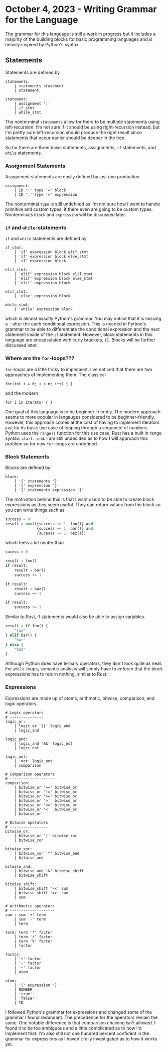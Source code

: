 # October 4, 2023 - Writing Grammar for the Language

The grammar for this language is still a work in progress but it includes a
majority of the building blocks for basic programming languages and is heavily
inspired by Python's syntax.

## Statements
Statements are
defined by
```
statements:
	| statements statement
	| statement

statement:
	| assignment ';'
	| if_stmt
	| while_stmt
```
The nonterminal `statements` allow for there to be multiple statements using
left-recursion. I'm not sure if it should be using right-recursion instead, but
I'm pretty sure left-recursion should produce the right result since statements
that occur earlier should be deeper in the tree.

So far there are three basic statements, assignments, `if` statements, and
`while` statements. 

### Assignment Statements
Assignment statements are easily defined by just one production
```
assignment:
	| ID ':' type '=' block
	| ID ':' type '=' expression
```
The nonterminal `type` is still undefined as I'm not sure how I want to handle
primitive and custom types, if there even are going to be custom types.
Nonterminals `block` and `expression` will be discussed later.

### `if` and `while`-statements
`if` and `while` statements are defined by
```
if_stmt:
	| 'if' expression block elif_stmt
	| 'if' expression block else_stmt
	| 'if' expression block

elif_stmt:
	| 'elif' expression block elif_stmt
	| 'elif' expression block else_stmt
	| 'elif' expression block

elif_stmt:
	| 'else' expression block

while_stmt:
	| 'while' expression block
```
which is almost exactly Python's grammar. You may notice that it is missing a
`:` after the each conditional expression. This is needed in Python's grammar to
be able to differentiate the conditional expression and the next statement
inside of the `if` statement. However, block statements in this language are
encapsulated with curly brackets, `{}`. Blocks will be further discussed later.

### Where are the `for`-loops???
`for`-loops are a little tricky to implement. I've noticed that there are two
approaches of implementing them. The classical 
```
for(int i = 0; i < n; i++) { }
```
and the modern
```
for i in iterator { }
```

One goal of this language is to be beginner-friendly. The modern approach seems
to more popular in langauges considered to be beginner-friendly. However, this
approach comes at the cost of having to implement iterators just for its basic
use case of looping through a sequence of numbers. Python uses the `range()`
function for this use case. Rust has a built in range syntax: `start..end`. I am
still undecided as to how I will approach this problem so for now `for`-loops
are undefined.


### Block Statements
Blocks are defined by
```
block:
	| '{' statements '}'
	| '{' expression '}'
	| '{' statements expression '}'
```
The motivation behind this is that I want users to be able to create block
expressions as they seem useful. They can return values from the block so you
can write things such as
```python
success = 0
result = bool({success += 1; foo()} and
			  {success += 1; bar()} and
			  {sucesss += 1; baz()})
```
which feels a lot neater than
```python
sucess = 0

result = foo()
if result:
	result = bar()
	success += 1

if result:
	result = baz()
	success += 1

if result:
	success += 1
```

Similar to Rust, if statements would also be able to assign variables.
```Python
result = if foo() {
	"foo"
} elif bar() {
	"bar"
} else {
	"baz"
}
```
Although Python does have ternary operators, they don't look quite as neat.
For `while`-loops, semantic analysis will simply have to enforce that the block
expressions has to return nothing, similar to Rust.


### Expressions
Expressions are made up of atoms, arithmetic, bitwise, comparison, and logic
operators. 
```
# Logic operators
# ---------------
logic_or:
	| logic_or '||' logic_and
	| logic_and

logic_and:
	| logic_and '&&' logic_not
	| logic_not

logic_not:
	| 'not' logic_not
	| comparison

# Comparison operators
# --------------------
comparison:
	| bitwise_or '==' bitwise_or
	| bitwise_or '!=' bitwise_or
	| bitwise_or '>=' bitwise_or
	| bitwise_or '>'  bitwise_or
	| bitwise_or '<=' bitwise_or
	| bitwise_or '<'  bitwise_or
	| bitwise_or

# Bitwise operators
# -----------------
bitwise_or:
	| bitwise_or '|' bitwise_xor
	| bitwise_xor

bitwise_xor:
	| bitwise_xor '^' bitwise_and
	| bitwise_and

bitwise_and:
	| bitwise_and '&' bitwise_shift
	| bitwise_shift

bitwise_shift:
	| bitwise_shift '<<' sum
	| bitwise_shift '>>' sum
	| sum

# Arithmetic operators
# --------------------
sum : sum '+' term
	| sum '-' term
	| term

term: term '*' factor
	| term '/' factor
	| term '%' factor
	| factor

factor:
	| '+' factor
	| '-' factor
	| '~' factor
	| atom

atom:
	| '(' expression ')'
	| NUMBER
	| 'true'
	| 'false'
	| ID
```
I followed Python's grammar for expressions and changed some of the
grammar I found redundant. The precedence for the operators remain the same. One
notable difference is that comparison chaining isn't allowed. I found it to be
too ambiguous and a little complicated as to how I'd implement that. I'm also
still not one hundred percent confident in the grammar for expressions as I
haven't fully investigated as to how it works yet.
